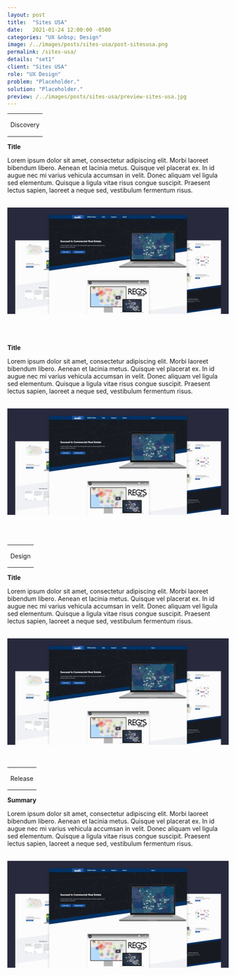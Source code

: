 ```yaml
---
layout: post
title:  "Sites USA"
date:   2021-01-24 12:00:00 -0500
categories: "UX &nbsp; Design"
image: /../images/posts/sites-usa/post-sitesusa.png
permalink: /sites-usa/
details: "set1"
client: "Sites USA"
role: "UX Design"
problem: "Placeholder."
solution: "Placeholder."
preview: /../images/posts/sites-usa/preview-sites-usa.jpg
---
```


<table class="post-content-section-title">
  <tr>
    <td>
      <p class="section-title">Discovery</p>
    </td>
  </tr>
</table>

**Title**

Lorem ipsum dolor sit amet, consectetur adipiscing elit. Morbi laoreet bibendum libero. Aenean et lacinia metus. Quisque vel placerat ex. In id augue nec mi varius vehicula accumsan in velit. Donec aliquam vel ligula sed elementum. Quisque a ligula vitae risus congue suscipit. Praesent lectus sapien, laoreet a neque sed, vestibulum fermentum risus.
<br>
<br>

![Sites USA img](/../images/posts/sites-usa/preview-sites-usa.jpg)
<br>
<br>
<br>
<br>

**Title**

Lorem ipsum dolor sit amet, consectetur adipiscing elit. Morbi laoreet bibendum libero. Aenean et lacinia metus. Quisque vel placerat ex. In id augue nec mi varius vehicula accumsan in velit. Donec aliquam vel ligula sed elementum. Quisque a ligula vitae risus congue suscipit. Praesent lectus sapien, laoreet a neque sed, vestibulum fermentum risus.
<br>
<br>

![Sites USA img](/../images/posts/sites-usa/preview-sites-usa.jpg)
<br>
<br>
<br>
<br>


<table class="post-content-section-title">
  <tr>
    <td>
      <p class="section-title">Design</p>
    </td>
  </tr>
</table>

**Title**

Lorem ipsum dolor sit amet, consectetur adipiscing elit. Morbi laoreet bibendum libero. Aenean et lacinia metus. Quisque vel placerat ex. In id augue nec mi varius vehicula accumsan in velit. Donec aliquam vel ligula sed elementum. Quisque a ligula vitae risus congue suscipit. Praesent lectus sapien, laoreet a neque sed, vestibulum fermentum risus.
<br>
<br>

![Sites USA img](/../images/posts/sites-usa/preview-sites-usa.jpg)
<br>
<br>
<br>


<table class="post-content-section-title">
  <tr>
    <td>
      <p class="section-title">Release</p>
    </td>
  </tr>
</table>


**Summary**

Lorem ipsum dolor sit amet, consectetur adipiscing elit. Morbi laoreet bibendum libero. Aenean et lacinia metus. Quisque vel placerat ex. In id augue nec mi varius vehicula accumsan in velit. Donec aliquam vel ligula sed elementum. Quisque a ligula vitae risus congue suscipit. Praesent lectus sapien, laoreet a neque sed, vestibulum fermentum risus.
<br>
<br>

![Sites USA img](/../images/posts/sites-usa/preview-sites-usa.jpg)
<br>
<br>
<br>
